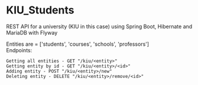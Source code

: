 # KIU_Students

REST API for a university (KIU in this case) using Spring Boot, Hibernate and MariaDB with Flyway

Entities are = ['students', 'courses', 'schools', 'professors']<br>
Endpoints:
```
Getting all entities - GET "/kiu/<entity>"
Getting entity by id - GET "/kiu/<entity>/<id>"
Adding entity - POST "/kiu/<entity>/new"
Deleting entity - DELETE "/kiu/<entity>/remove/<id>"
```

